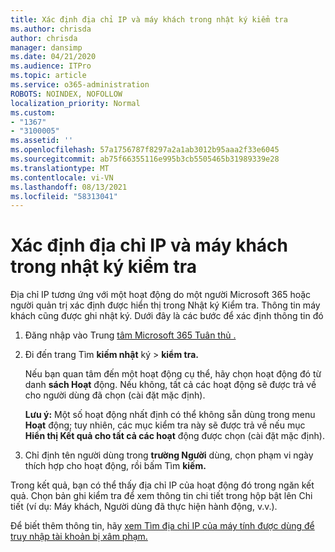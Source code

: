 ```yaml
---
title: Xác định địa chỉ IP và máy khách trong nhật ký kiểm tra
ms.author: chrisda
author: chrisda
manager: dansimp
ms.date: 04/21/2020
ms.audience: ITPro
ms.topic: article
ms.service: o365-administration
ROBOTS: NOINDEX, NOFOLLOW
localization_priority: Normal
ms.custom:
- "1367"
- "3100005"
ms.assetid: ''
ms.openlocfilehash: 57a1756787f8297a2a1ab3012b95aaa2f33e6045
ms.sourcegitcommit: ab75f66355116e995b3cb5505465b31989339e28
ms.translationtype: MT
ms.contentlocale: vi-VN
ms.lasthandoff: 08/13/2021
ms.locfileid: "58313041"
---
```

# <a name="identify-ip-address-and-client-in-audit-logs"></a>Xác định địa chỉ IP và máy khách trong nhật ký kiểm tra

Địa chỉ IP tương ứng với một hoạt động do một người Microsoft 365 hoặc người quản trị xác định được hiển thị trong Nhật ký Kiểm tra. Thông tin máy khách cũng được ghi nhật ký. Dưới đây là các bước để xác định thông tin đó

1. Đăng nhập vào Trung [tâm Microsoft 365 Tuân thủ .](https://protection.office.com/)

2. Đi đến trang Tìm **kiếm nhật** ký  >  **kiểm tra.**

   Nếu bạn quan tâm đến một hoạt động cụ thể, hãy chọn hoạt động đó từ danh **sách Hoạt** động. Nếu không, tất cả các hoạt động sẽ được trả về cho người dùng đã chọn (cài đặt mặc định).

   **Lưu ý:** Một số hoạt động nhất định có thể không sẵn dùng trong menu **Hoạt** động; tuy nhiên, các mục kiểm tra này sẽ được trả về nếu mục **Hiển thị Kết quả cho tất cả các hoạt** động được chọn (cài đặt mặc định).

3. Chỉ định tên người dùng trong **trường Người** dùng, chọn phạm vi ngày thích hợp cho hoạt động, rồi bấm Tìm **kiếm.**

Trong kết quả, bạn có thể thấy địa chỉ IP của hoạt động đó trong ngăn kết quả. Chọn bản ghi kiểm tra  để xem thông tin chi tiết trong hộp bật lên Chi tiết (ví dụ: Máy khách, Người dùng đã thực hiện hành động, v.v.).

Để biết thêm thông tin, hãy [xem Tìm địa chỉ IP của máy tính được dùng để truy nhập tài khoản bị xâm phạm.](https://docs.microsoft.com/microsoft-365/compliance/auditing-troubleshooting-scenarios#find-the-ip-address-of-the-computer-used-to-access-a-compromised-account)
